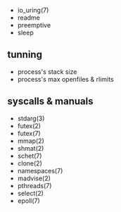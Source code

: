 - io_uring(7)
- readme
- preemptive
- sleep

## tunning
- process's stack size
- process's max openfiles & rlimits

## syscalls & manuals
- stdarg(3)
- futex(2) 
- futex(7)
- mmap(2)
- shmat(2)
- schet(7)
- clone(2)
- namespaces(7)
- madvise(2)
- pthreads(7)
- select(2)
- epoll(7)
